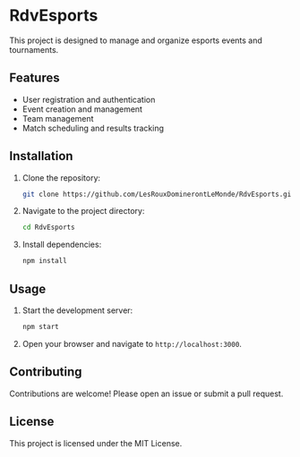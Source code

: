 # RdvEsports

This project is designed to manage and organize esports events and tournaments.

## Features

- User registration and authentication
- Event creation and management
- Team management
- Match scheduling and results tracking

## Installation

1. Clone the repository:
   ```sh
   git clone https://github.com/LesRouxDominerontLeMonde/RdvEsports.git
   ```
2. Navigate to the project directory:
   ```sh
   cd RdvEsports
   ```
3. Install dependencies:
   ```sh
   npm install
   ```

## Usage

1. Start the development server:
   ```sh
   npm start
   ```

2. Open your browser and navigate to `http://localhost:3000`.

## Contributing

Contributions are welcome! Please open an issue or submit a pull request.

## License

This project is licensed under the MIT License.
